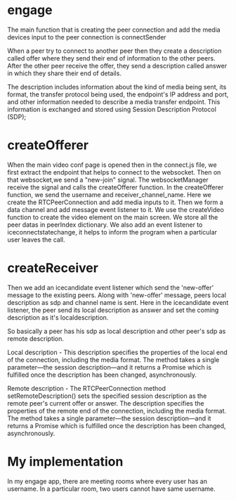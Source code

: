 # engage
 
The main function that is creating the peer connection and add the media devices input to the peer connection is connectSender

When a peer try to connect to another peer then they create a description called offer where they send their end of information to the other peers. After the other peer receive the offer, they send a description called answer in which they share their end of details. 

The description includes information about the kind of media being sent, its format, the transfer protocol being used, the endpoint's IP address and port, and other information needed to describe a media transfer endpoint. This information is exchanged and stored using Session Description Protocol (SDP);

# createOfferer
When the main video conf page is opened then in the connect.js file, we first extract the endpoint that helps to connect to the websocket. Then on that websocket,we send a "new-join" signal. The websocketManager receive the signal and calls the createOfferer function. In the createOfferer function, we send the username and receiver_channel_name. Here we create the RTCPeerConnection and add media inputs to it. Then we form a data channel and add message event listener to it.
We use the createVideo function to create the video element on the main screen.
We store all the peer datas in peerIndex dictionary.
We also add an event listener to iceconnectstatechange, it helps to inform the program when a particular user leaves the call.

# createReceiver
Then we add an icecandidate event listener which send the 'new-offer' message to the existing peers. Along with 'new-offer' message, peers local description as sdp and channel name is sent.
Here in the icecandidate event listener, the peer send its local description as answer and set the coming description as it's localdescription.

So basically a peer has his sdp as local description and other peer's sdp as remote description.

Local description - This description specifies the properties of the local end of the connection, including the media format. The method takes a single parameter—the session description—and it returns a Promise which is fulfilled once the description has been changed, asynchronously.

Remote description - The RTCPeerConnection method setRemoteDescription() sets the specified session description as the remote peer's current offer or answer. The description specifies the properties of the remote end of the connection, including the media format. The method takes a single parameter—the session description—and it returns a Promise which is fulfilled once the description has been changed, asynchronously.

# My implementation
In my engage app, there are meeting rooms where every user has an username. In a particular room, two users cannot have same username.